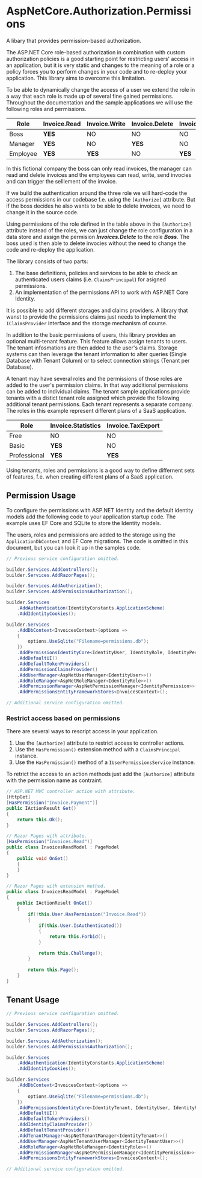 # AspNetCore.Authorization.Permissions

A libary that provides permission-based authorization.

The ASP.NET Core role-based authorization in combination with custom authorization policies
is a good starting point for restricting users' access in an application, but it is very 
static and changes to the meaning of a role or a policy forces you to perform changes in 
your code and to re-deploy your application. This library aims to overcome this limitation.

To be able to dynamically change the access of a user we extend the role in a way that each
role is made up of several fine gained permissions. Throughout the documentation and the 
sample applications we will use the following roles and permissions.

| Role          | Invoice.Read | Invoice.Write | Invoice.Delete | Invoice.Send | Invoice.Payment |
|---------------|--------------|---------------|----------------|--------------|-----------------|
| Boss          | **YES**      | NO            | NO             | NO           | NO              |
| Manager       | **YES**      | NO            | **YES**        | NO           | NO              |
| Employee      | **YES**      | **YES**       | NO             | **YES**      | **YES**         |

In this fictional company the boss can only read invoices, the manager can read and delete invoices and
the employees can read, write, send invocies and can trigger the selllement of the invoice.

If we build the authentication around the three role we will hard-code the access permissions in our
codebase f.e. using the ```[Authorize]``` attribute. But if the boss decides he also wants
to be able to delete invoices, we need to change it in the source code.

Using permissions of the role defined in the table above in the ```[Authorize]``` attribute instead
of the roles, we can just change the role configuration in a data store and assign the permision
**_Invoices.Delete_** to the role **_Boss_**. The boss used is then able to delete invocies without
the need to change the code and re-deploy the application.

The library consists of two parts: 

1. The base definitions, policies and services to be able to check an authenticated users claims 
   (i.e. ```ClaimsPrincipal```) for asigned permissions.
2. An implementation of the permissions API to work with ASP.NET Core Identity.

It is possible to add different storages and claims providers. A library that wanst to provide
the permissions claims just needs to implement the ```IClaimsProvider``` interface and the storage
mechanism of course.

In addition to the basic permissions of users, this library provides an optional multi-tenant feature. 
This feature allows assign tenants to users. The tenant infosmations are then added to the user's
claims. Storage systems can then leverage the tenant information to alter queries (Single Database with
Tenant Column) or to select connection strings (Tenant per Database).

A tenant may have several roles and the permissions of those roles are added to the user's permission
claims. In that way additional permissions can be added to individual claims. The tenant sample applications
provide tenants with a distict tenant role assigned which provide the following additional tenant permissions.
Each tenant represents a separate company. The roles in this example represent different plans of a
SaaS application.

| Role           | Invoice.Statistics | Invoice.TaxExport |
|----------------|--------------------|-------------------|
| Free           | NO                 | NO                |
| Basic          | **YES**            | NO                |
| Professional   | **YES**            | **YES**           |

Using tenants, roles and permissions is a good way to define differnent sets of features, f.e. when creating
different plans of a SaaS application.

## Permission Usage

To configure the permissions with ASP.NET Identity and the default identity models add the following
code to your application startup code. The example uses EF Core and SQLite to store the Identity models.

The users, roles and permissions are added to the storage using the ```ApplicationDbContext``` and EF 
Core migrations. The code is omitted in this document, but you can look it up in the samples code.

```C#
// Previous service configuration omitted.

builder.Services.AddControllers();
builder.Services.AddRazorPages();

builder.Services.AddAuthorization();
builder.Services.AddPermissionsAuthorization();

builder.Services
	.AddAuthentication(IdentityConstants.ApplicationScheme)
	.AddIdentityCookies();

builder.Services
	.AddDbContext<InvoicesContext>(options =>
	{
		options.UseSqlite("Filename=permissions.db");
	})
	.AddPermissionsIdentityCore<IdentityUser, IdentityRole, IdentityPermission>()
	.AddDefaultUI()
	.AddDefaultTokenProviders()
	.AddPermissionClaimsProvider()
	.AddUserManager<AspNetUserManager<IdentityUser>>()
	.AddRoleManager<AspNetRoleManager<IdentityRole>>()
	.AddPermissionManager<AspNetPermissionManager<IdentityPermission>>()
	.AddPermissionsEntityFrameworkStores<InvoicesContext>();

// Additional service configuration omitted.
```

### Restrict access based on permissions

There are several ways to rescript access in your application.

1. Use the ```[Authorize]``` attribute to restrict access to controller actions.
2. Use the ```HasPermission()``` extension method with a ```ClaimsPrincipal``` instance.
3. Use the ```HasPermission()``` method of a ```IUserPermissionsService``` instance.

To retrict the access to an action methods just add the ```[Authorize]``` attribute with the permission
name as contraint.

```C#
// ASP.NET MVC controller action with attribute.
[HttpGet]
[HasPermission("Invoice.Payment")]
public IActionResult Get()
{
	return this.Ok();
}

// Razor Pages with attribute.
[HasPermission("Invoices.Read")]
public class InvoicesReadModel : PageModel
{
	public void OnGet()
	{
	}
}

// Razor Pages with extension method.
public class InvoicesReadModel : PageModel
{
	public IActionResult OnGet()
	{
		if(!this.User.HasPermission("Invoice.Read"))
		{
			if(this.User.IsAuthenticated())
			{
				return this.Forbid();
			}

			return this.Challenge();
		}

		return this.Page();
	}
}
```

## Tenant Usage

```C#
// Previous service configuration omitted.

builder.Services.AddControllers();
builder.Services.AddRazorPages();

builder.Services.AddAuthorization();
builder.Services.AddPermissionsAuthorization();

builder.Services
	.AddAuthentication(IdentityConstants.ApplicationScheme)
	.AddIdentityCookies();

builder.Services
	.AddDbContext<InvoicesContext>(options =>
	{
		options.UseSqlite("Filename=permissions.db");
	})
	.AddPermissionsIdentityCore<IdentityTenant, IdentityUser, IdentityRole, IdentityPermission>()
	.AddDefaultUI()
	.AddDefaultTokenProviders()
	.AddIdentityClaimsProvider()
	.AddDefaultTenantProvider()
	.AddTenantManager<AspNetTenantManager<IdentityTenant>>()
	.AddUserManager<AspNetTenantUserManager<IdentityTenantUser>>()
	.AddRoleManager<AspNetRoleManager<IdentityRole>>()
	.AddPermissionManager<AspNetPermissionManager<IdentityPermission>>()
	.AddPermissionsEntityFrameworkStores<InvoicesContext>();

// Additional service configuration omitted.
```

